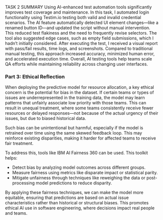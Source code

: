 TASK 2 SUMMARY
Using AI-enhanced test automation tools significantly improves test coverage and maintenance. 
In this task, I automated login functionality using Testim.io testing both valid and invalid credential scenarios. 
The AI feature automatically detected UI element changes—like a renamed button ID—and updated the script without manual intervention. 
This reduced test flakiness and the need to frequently revise selectors. 
The tool also suggested edge cases, such as empty field submissions, which I hadn’t initially considered. 
After executing the test, I received a visual report with pass/fail results, time logs, and screenshots.
Compared to traditional manual testing, this approach increased accuracy, minimized human error, and accelerated execution time. 
Overall, AI testing tools help teams scale QA efforts while maintaining reliability across changing user interfaces.
### Part 3: Ethical Reflection

When deploying the predictive model for resource allocation, a key ethical concern is the potential for bias in the dataset. If certain teams or types of issues are underrepresented in the training data, the model may learn patterns that unfairly associate low priority with those teams. This can result in unequal treatment, where some teams consistently receive fewer resources or delayed responses—not because of the actual urgency of their issues, but due to biased historical data.

Such bias can be unintentional but harmful, especially if the model is retrained over time using the same skewed feedback loop. This may reinforce existing disparities, making it harder for affected teams to receive fair treatment.

To address this, tools like IBM AI Fairness 360 can be used. This toolkit helps:
- Detect bias by analyzing model outcomes across different groups.
- Measure fairness using metrics like disparate impact or statistical parity.
- Mitigate unfairness through techniques like reweighing the data or post-processing model predictions to reduce disparity.

By applying these fairness techniques, we can make the model more equitable, ensuring that predictions are based on actual issue characteristics rather than historical or structural biases. This promotes ethical AI use in software engineering, where decisions impact real people and teams.

